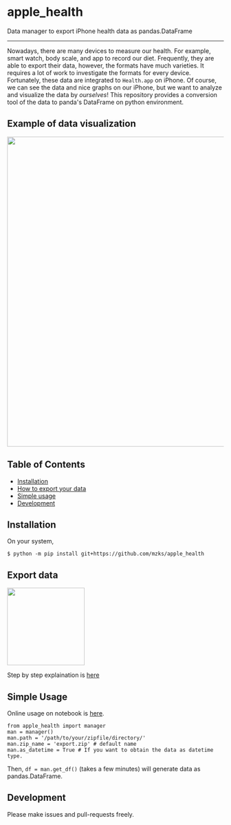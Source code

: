# apple_health
Data manager to export iPhone health data as pandas.DataFrame

---------------------------------------------------------------

Nowadays, there are many devices to measure our health.
For example, smart watch, body scale, and app to record our diet.
Frequently, they are able to export their data, however, the formats have much varieties.
It requires a lot of work to investigate the formats for every device.
Fortunately, these data are integrated to `Health.app` on iPhone.
Of course, we can see the data and nice graphs on our iPhone, but we want to analyze and visualize the data by *ourselves*!
This repository provides a conversion tool of the data to panda's DataFrame on python environment.

## Example of data visualization
<img src="https://ppwww.phys.sci.kobe-u.ac.jp/~mzks/health.png" width="720px">

## Table of Contents

 - [Installation](#installation)
 - [How to export your data](#export_data)
 - [Simple usage](#simple_usage)
 - [Development](#development)

## Installation
On your system,
```
$ python -m pip install git+https://github.com/mzks/apple_health
```

## Export data

<img src="https://user-images.githubusercontent.com/12980386/101274292-25202e00-37e0-11eb-8d1b-ef4378f14faf.gif" width="180px">

Step by step explaination is [here](./Export.md)

## Simple Usage
Online usage on notebook is [here](./notebook/usage.ipynb).

```
from apple_health import manager
man = manager()
man.path = '/path/to/your/zipfile/directory/'
man.zip_name = 'export.zip' # default name
man.as_datetime = True # If you want to obtain the data as datetime type.
```
Then, `df = man.get_df()` (takes a few minutes) will generate data as pandas.DataFrame.


## Development
Please make issues and pull-requests freely.
